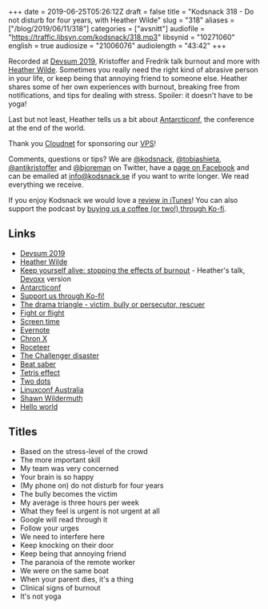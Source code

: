 +++
date = 2019-06-25T05:26:12Z
draft = false
title = "Kodsnack 318 -  Do not disturb for four years, with Heather Wilde"
slug = "318"
aliases = ["/blog/2019/06/11/318"]
categories = ["avsnitt"]
audiofile = "https://traffic.libsyn.com/kodsnack/318.mp3"
libsynid = "10271060"
english = true
audiosize = "21006076"
audiolength = "43:42"
+++

Recorded at [Devsum 2019](https://www.devsum.se/), Kristoffer and Fredrik talk burnout and more with [Heather Wilde](https://twitter.com/heathriel). Sometimes you really need the right kind of abrasive person in your life, or keep being that annoying friend to someone else. Heather shares some of her own experiences with burnout, breaking free from notifications, and tips for dealing with stress. Spoiler: it doesn't have to be yoga!

Last but not least, Heather tells us a bit about [Antarcticonf](https://antarcticonf.com/), the conference at the end of the world.

Thank you [Cloudnet](http://www.cloudnet.se) for sponsoring our [VPS](http://en.wikipedia.org/wiki/Virtual_private_server)!

Comments, questions or tips? We are [@kodsnack](https://www.twitter.com/kodsnack), [@tobiashieta](https://www.twitter.com/tobiashieta), [@antikristoffer](https://www.twitter.com/antikristoffer) and [@bjoreman](https://www.twitter.com/bjoreman) on Twitter, have a [page on Facebook](https://www.facebook.com/kodsnack) and can be emailed at [info@kodsnack.se](mailto:info@kodsnack.se) if you want to write longer. We read everything we receive.

If you enjoy Kodsnack we would love a [review in iTunes](http://itunes.apple.com/se/podcast/kodsnack/id561631498?l=en)! You can also support the podcast by <a href="https://ko-fi.com/kodsnack" rel="payment">buying us a coffee (or two!) through Ko-fi</a>.

## Links ##
* [Devsum 2019](https://www.devsum.se/)
* [Heather Wilde](https://twitter.com/heathriel)
* [Keep yourself alive: stopping the effects of burnout](https://www.youtube.com/watch?v=zS-QsLsQGsI) - Heather's talk, [Devoxx](https://devoxx.com/#/) version
* [Antarcticonf](https://antarcticonf.com/)
* <a href="https://ko-fi.com/kodsnack" rel="payment">Support us through Ko-fi!</a>
* [The drama triangle - victim, bully or persecutor, rescuer](https://en.wikipedia.org/wiki/Karpman_drama_triangle)
* [Fight or flight](https://en.wikipedia.org/wiki/Fight-or-flight_response)
* [Screen time](https://www.pocket-lint.com/apps/news/apple/144733-what-is-apple-screen-time-and-how-does-it-work)
* [Evernote](https://en.wikipedia.org/wiki/Evernote)
* [Chron X](https://en.wikipedia.org/wiki/Chron_X)
* [Roceteer](https://roceteer.com/)
* [The Challenger disaster](https://en.wikipedia.org/wiki/Space_Shuttle_Challenger_disaster)
* [Beat saber](https://en.wikipedia.org/wiki/Beat_Saber)
* [Tetris effect](https://en.wikipedia.org/wiki/Tetris_Effect)
* [Two dots](https://en.wikipedia.org/wiki/Two_Dots)
* [Linuxconf Australia](https://linux.conf.au/)
* [Shawn Wildermuth](https://wildermuth.com/)
* [Hello world](http://helloworldfilm.com/)

## Titles ##
* Based on the stress-level of the crowd
* The more important skill
* My team was very concerned
* Your brain is so happy
* (My phone on) do not disturb for four years
* The bully becomes the victim
* My average is three hours per week
* What they feel is urgent is not urgent at all
* Google will read through it
* Follow your urges
* We need to interfere here
* Keep knocking on their door
* Keep being that annoying friend
* The paranoia of the remote worker
* We were on the same boat
* When your parent dies, it's a thing
* Clinical signs of burnout
* It's not yoga